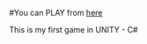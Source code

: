 #You can PLAY from [here](https://kucukbahadir.itch.io/escube)


This is my first game in UNITY - C#
